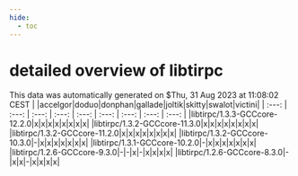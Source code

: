 ```yaml
---
hide:
  - toc
---
```


detailed overview of libtirpc
=============================


This data was automatically generated on $Thu, 31 Aug 2023 at 11:08:02 CEST
| |accelgor|doduo|donphan|gallade|joltik|skitty|swalot|victini|
| :---: | :---: | :---: | :---: | :---: | :---: | :---: | :---: | :---: |
|libtirpc/1.3.3-GCCcore-12.2.0|x|x|x|x|x|x|x|x|
|libtirpc/1.3.2-GCCcore-11.3.0|x|x|x|x|x|x|x|x|
|libtirpc/1.3.2-GCCcore-11.2.0|x|x|x|x|x|x|x|x|
|libtirpc/1.3.2-GCCcore-10.3.0|-|x|x|x|x|x|x|x|
|libtirpc/1.3.1-GCCcore-10.2.0|-|x|x|x|x|x|x|x|
|libtirpc/1.2.6-GCCcore-9.3.0|-|-|x|-|x|x|x|x|
|libtirpc/1.2.6-GCCcore-8.3.0|-|x|x|-|x|x|x|x|
